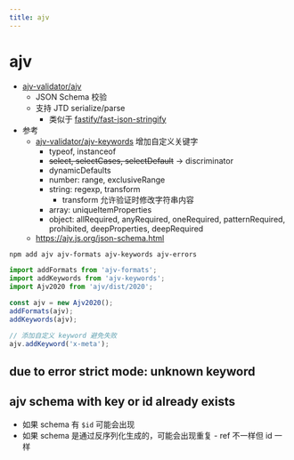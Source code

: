 ```yaml
---
title: ajv
---
```


# ajv

- [ajv-validator/ajv](https://github.com/ajv-validator/ajv)
  - JSON Schema 校验
  - 支持 JTD serialize/parse
    - 类似于 [fastify/fast-json-stringify](https://github.com/fastify/fast-json-stringify)
- 参考
  - [ajv-validator/ajv-keywords](https://github.com/ajv-validator/ajv-keywords)
    增加自定义关键字
    - typeof, instanceof
    - ~~select, selectCases, selectDefault~~ -> discriminator
    - dynamicDefaults
    - number: range, exclusiveRange
    - string: regexp, transform
      - transform 允许验证时修改字符串内容
    - array: uniqueItemProperties
    - object: allRequired, anyRequired, oneRequired, patternRequired, prohibited, deepProperties, deepRequired
  - https://ajv.js.org/json-schema.html

```bash
npm add ajv ajv-formats ajv-keywords ajv-errors
```

```ts
import addFormats from 'ajv-formats';
import addKeywords from 'ajv-keywords';
import Ajv2020 from 'ajv/dist/2020';

const ajv = new Ajv2020();
addFormats(ajv);
addKeywords(ajv);

// 添加自定义 keyword 避免失败
ajv.addKeyword('x-meta');
```

## due to error strict mode: unknown keyword

## ajv schema with key or id already exists

- 如果 schema 有 `$id` 可能会出现
- 如果 schema 是通过反序列化生成的，可能会出现重复 - ref 不一样但 id 一样
